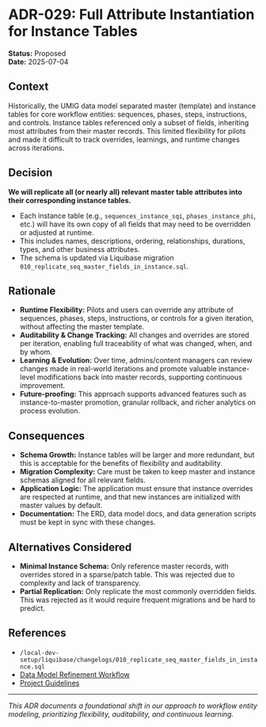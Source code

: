 # ADR-029: Full Attribute Instantiation for Instance Tables

**Status:** Proposed  
**Date:** 2025-07-04

## Context

Historically, the UMIG data model separated master (template) and instance tables for core workflow entities: sequences, phases, steps, instructions, and controls. Instance tables referenced only a subset of fields, inheriting most attributes from their master records. This limited flexibility for pilots and made it difficult to track overrides, learnings, and runtime changes across iterations.

## Decision

**We will replicate all (or nearly all) relevant master table attributes into their corresponding instance tables.**

- Each instance table (e.g., `sequences_instance_sqi`, `phases_instance_phi`, etc.) will have its own copy of all fields that may need to be overridden or adjusted at runtime.
- This includes names, descriptions, ordering, relationships, durations, types, and other business attributes.
- The schema is updated via Liquibase migration `010_replicate_seq_master_fields_in_instance.sql`.

## Rationale

- **Runtime Flexibility:** Pilots and users can override any attribute of sequences, phases, steps, instructions, or controls for a given iteration, without affecting the master template.
- **Auditability & Change Tracking:** All changes and overrides are stored per iteration, enabling full traceability of what was changed, when, and by whom.
- **Learning & Evolution:** Over time, admins/content managers can review changes made in real-world iterations and promote valuable instance-level modifications back into master records, supporting continuous improvement.
- **Future-proofing:** This approach supports advanced features such as instance-to-master promotion, granular rollback, and richer analytics on process evolution.

## Consequences

- **Schema Growth:** Instance tables will be larger and more redundant, but this is acceptable for the benefits of flexibility and auditability.
- **Migration Complexity:** Care must be taken to keep master and instance schemas aligned for all relevant fields.
- **Application Logic:** The application must ensure that instance overrides are respected at runtime, and that new instances are initialized with master values by default.
- **Documentation:** The ERD, data model docs, and data generation scripts must be kept in sync with these changes.

## Alternatives Considered

- **Minimal Instance Schema:** Only reference master records, with overrides stored in a sparse/patch table. This was rejected due to complexity and lack of transparency.
- **Partial Replication:** Only replicate the most commonly overridden fields. This was rejected as it would require frequent migrations and be hard to predict.

## References

- `/local-dev-setup/liquibase/changelogs/010_replicate_seq_master_fields_in_instance.sql`
- [Data Model Refinement Workflow](/data-model)
- [Project Guidelines](/.clinerules/rules/01-ProjectGuidelines.md)

---

_This ADR documents a foundational shift in our approach to workflow entity modeling, prioritizing flexibility, auditability, and continuous learning._
